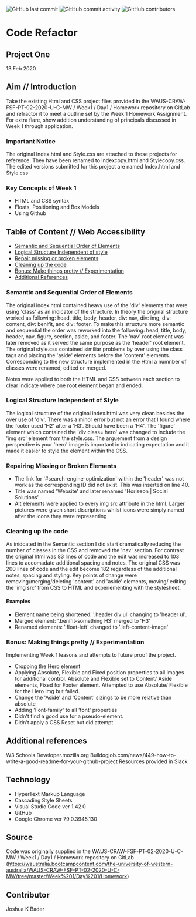 ![GitHub last commit](https://img.shields.io/github/last-commit/Ryuku72/01CodeRefactor?style=for-the-badge)
![GitHub commit activity](https://img.shields.io/github/commit-activity/y/Ryuku72/01CodeRefactor?style=for-the-badge)
![GitHub contributors](https://img.shields.io/github/contributors/Ryuku72/01CodeRefactor?style=for-the-badge)

# Code Refactor 
## Project One
13 Feb 2020

## Aim // Introduction
Take the existing Html and CSS project files provided in the WAUS-CRAW-FSF-PT-02-2020-U-C-MW / Week1 / Day1 / Homework repository on GitLab and refractor it to meet a outline set by the Week 1 Homework Assignment. For extra flare, show addition understanding of principals discussed in Week 1 through application.

### Important Notice
The original Index.html and Style.css are attached to these projects for reference. They have been renamed to Indexcopy.html and Stylecopy.css. The edited versions submitted for this project are named Index.html and Style.css

### Key Concepts of Week 1
* HTML and CSS syntax
* Floats, Positioning and Box Models
* Using Github

## Table of Content // Web Accessibility
* [Semantic and Sequential Order of Elements](#Semantics)
* [Logical Structure Independent of style](#Logic)
* [Repair missing or broken elements](#Repair)
* [Cleaning up the code](#Clean)
* [Bonus: Make things pretty // Experimentation](#Bonus)
* [Additional References](#Ref)


<a name="semantics"></a>
### Semantic and Sequential Order of Elements
The original index.html contained heavy use of the 'div' elements that were using 'class' as an indicator of the structure.
In theory the original structure worked as following: head, title, body, header, div: nav, div: img, div: content, div: benifit, and div: footer. To make this structure more semantic and sequential the order was reworked into the following: head, title, body, header, nav, figure, section, aside, and footer. The 'nav' root element was later removed as it served the same purpose as the 'header' root element. The original style.css contained similiar problems by over using the class tags and placing the 'aside' elements before the 'content' elements. Corresponding to the new structure implemented in the Html a numnber of classes were renamed, edited or merged.

Notes were applied to both the HTML and CSS between each section to clear indicate where one root element began and ended. 
<br>
<a name="logic"></a>
### Logical Structure Independent of Style
The logical structure of the original index.html was very clean besides the over use of 'div'. There was a minor error but not an error that I found where the footer used 'H2' after a 'H3'. Should have been a 'H4'. The 'figure' element which contained the 'div class= hero' was changed to include the 'img src' element from the style.css. The arguement from a design perspective is your 'hero' image is important in indicating expectation and it made it easier to style the element within the CSS.  

<a name="Repair"></a>
### Repairing Missing or Broken Elements
* The link for '#search-engine-optimization' within the 'header' was not work as the corresponding ID did not exist. This was inserted on line 40.
* Title was named 'Website' and later renamed 'Horiseon | Social Solutions'.
* Alt elements were applied to every img src attribute in the html. Larger pictures were given short discriptions whilst icons were simply named after the icons they were representing

<a name="Clean"></a>
### Cleaning up the code
As inidcated in the Semantic section I did start dramatically reducing the number of classes in the CSS and removed the 'nav' section. For contrast the original html was 83 lines of code and the edit was increased to 103 lines to accomadate additional spacing and notes. The original CSS was 200 lines of code and the edit become 182 regardless of the additional notes, spacing and styling. Key points of change were removing/merging/deleting 'content' and 'aside' elements, moving/ editing the 'img src' from CSS to HTML and experiementing with the stylesheet.

#### Examples
* Element name being shortened: '.header div ul' changing to 'header ul'. 
* Merged element: '.benifit-something H3' merged to 'H3'
* Renamed elements: '.float-left' changed to '.left-content-image'

<a name="bonus"></a>
### Bonus: Making things pretty // Experimentation
Implementing Week 1 leasons and attempts to future proof the project.
* Cropping the Hero element
* Applying Absolute, Flexible and Fixed position properties to all images for additional control. Absolute and Flexible set to Content/ Aside elements, Fixed for Footer element. Attempted to use Absolute/ Flexible for the Hero Img but failed. 
* Change the 'Aside' and 'Content' sizings to be more relative than absolute
* Adding 'Font-family' to all 'font' properties
* Didn't find a good use for a pseudo-element. 
* Didn't apply a CSS Reset but did attempt

<a name="ref"></a>
## Additional references
W3 Schools
Developer.mozilla.org
Bulldogjob.com/news/449-how-to-write-a-good-readme-for-your-github-project
Resources provided in Slack

## Technology
* HyperText Markup Language
* Cascading Style Sheets
* Visual Studio Code ver 1.42.0
* GitHub
* Google Chrome ver 79.0.3945.130

## Source
Code was originally supplied in the WAUS-CRAW-FSF-PT-02-2020-U-C-MW / Week1 / Day1 / Homework repository on GitLab (https://waustralia.bootcampcontent.com/the-university-of-western-australia/WAUS-CRAW-FSF-PT-02-2020-U-C-MW/tree/master/Week%201/Day%201/Homework)

## Contributor
Joshua K Bader







